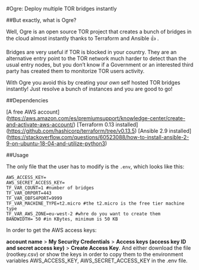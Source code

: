#Ogre: Deploy multiple TOR bridges instantly

##But exactly, what is Ogre?

Well, Ogre is an open source TOR project that creates a bunch of bridges in the cloud almost instantly thanks to Terraform and Ansible :+1: .

Bridges are very useful if TOR is blocked in your country. They are an alternative entry point to the TOR network much harder to detect than the usual entry nodes, but you don’t know if a Government or an interested third party has created them to monitorize TOR users activity.

With Ogre you avoid this by creating your *own* self hosted TOR bridges instantly! Just resolve a bunch of instances and you are good to go!

##Dependencies

[A free AWS account] (https://aws.amazon.com/es/premiumsupport/knowledge-center/create-and-activate-aws-account/)
[Terraform 0.13 installed] (https://github.com/hashicorp/terraform/tree/v0.13.5) 
[Ansible 2.9 installed] (https://stackoverflow.com/questions/60523088/how-to-install-ansible-2-9-on-ubuntu-18-04-and-utilize-python3)

##Usage

The only file that the user has to modify is the `.env`, which looks like this:

```
AWS_ACCESS_KEY= 
AWS_SECRET_ACCESS_KEY= 
TF_VAR_COUNT=1 #number of bridges
TF_VAR_ORPORT=443 
TF_VAR_OBFS4PORT=9999
TF_VAR_MACHINE_TYPE=t2.micro #the t2.micro is the free tier machine type
TF_VAR_AWS_ZONE=eu-west-2 #whre do you want to create them
BANDWIDTH= 50 #in KBytes, minimum is 50 KB
```

In order to get the AWS access keys:

**account name** > **My Security Credentials** > **Access keys (access key ID and secret access key)** > **Create Access Key**. And either download the file (rootkey.csv) or show the keys in order to copy them to the environment variables AWS_ACCESS_KEY, AWS_SECRET_ACCESS_KEY in the .env file.

